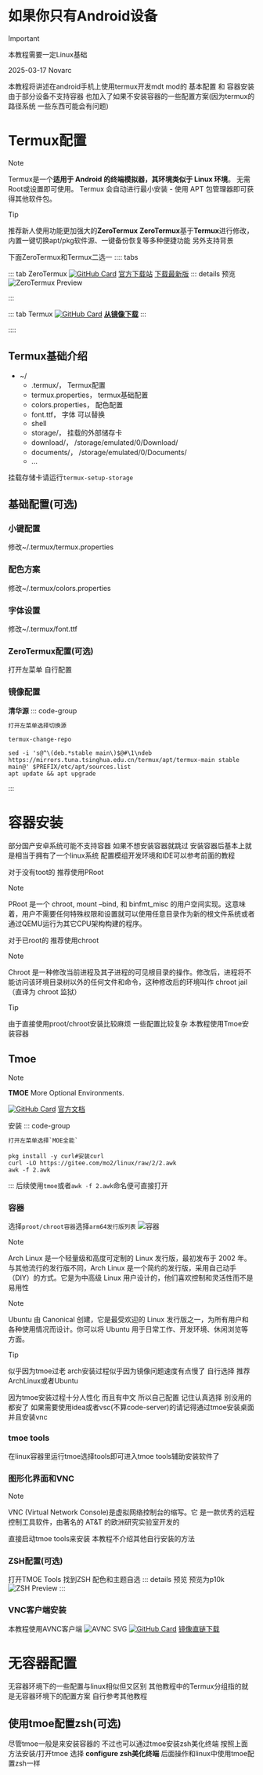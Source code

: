# 如果你只有Android设备
> [!IMPORTANT] 
> 本教程需要一定Linux基础

2025-03-17 Novarc

本教程将讲述在android手机上使用termux开发mdt mod的 基本配置 和 容器安装
由于部分设备不支持容器 也加入了如果不安装容器的一些配置方案(因为termux的路径系统 一些东西可能会有问题)

# Termux配置
> [!NOTE]
> Termux是一个**适用于 Android 的终端模拟器，其环境类似于 Linux 环境**。 无需Root或设置即可使用。 Termux 会自动进行最小安装 - 使用 APT 包管理器即可获得其他软件包。

> [!TIP]
> 推荐新人使用功能更加强大的**ZeroTermux**
> **ZeroTermux**基于**Termux**进行修改，内置一键切换apt/pkg软件源、一键备份恢复等多种便捷功能
> 另外支持背景

下面ZeroTermux和Termux二选一
:::: tabs

::: tab ZeroTermux
[![GitHub Card](https://gh-card.dev/repos/hanxinhao000/ZeroTermux.svg)](https://github.com/hanxinhao000/ZeroTermux)
[官方下载站](https://d.icdown.club/repository/main/ZeroTermux/)
[下载最新版](http://getzt.icdown.club/)
::: details 预览
![ZeroTermux Preview](./imgs/environment/zerotermux_preview.jpg)

:::

::: tab Termux
[![GitHub Card](https://gh-card.dev/repos/termux/termux-app.svg)](https://github.com/termux/termux-app)
[**从镜像下载**](https://github.tbedu.top/https://github.com/termux/termux-app/releases/download/v0.118.1/termux-app_v0.118.1+github-debug_arm64-v8a.apk)
:::

::::
## Termux基础介绍
- ~/
  - .termux/， Termux配置
   - termux.properties， termux基础配置
   - colors.properties， 配色配置
   - font.ttf， 字体 可以替换
   - shell
  - storage/， 挂载的外部储存卡
   - download/， /storage/emulated/0/Download/
   - documents/， /storage/emulated/0/Documents/
   - ...

挂载存储卡请运行`termux-setup-storage`
## 基础配置(可选)
### 小键配置
修改~/.termux/termux.properties
### 配色方案
修改~/.termux/colors.properties
### 字体设置
修改~/.termux/font.ttf
### ZeroTermux配置(可选)
打开左菜单 自行配置
### 镜像配置
**清华源**
::: code-group

```txt [ZeroTermux]
打开左菜单选择切换源
```

```shell [Termux图形界面]
termux-change-repo
```

```shell [Termux命令行]
sed -i 's@^\(deb.*stable main\)$@#\1\ndeb https://mirrors.tuna.tsinghua.edu.cn/termux/apt/termux-main stable main@' $PREFIX/etc/apt/sources.list
apt update && apt upgrade
```

:::
# 容器安装
部分国产安卓系统可能不支持容器
如果不想安装容器就跳过
安装容器后基本上就是相当于拥有了一个linux系统 配置模组开发环境和IDE可以参考前面的教程

对于没有toot的 推荐使用PRoot
>[!NOTE]
>PRoot 是一个 chroot, mount –bind, 和 binfmt_misc 的用户空间实现。这意味着，用户不需要任何特殊权限和设置就可以使用任意目录作为新的根文件系统或者通过QEMU运行为其它CPU架构构建的程序。

对于已root的 推荐使用chroot
>[!NOTE]
>Chroot 是一种修改当前进程及其子进程的可见根目录的操作。修改后，进程将不能访问该环境目录树以外的任何文件和命令，这种修改后的环境叫作 chroot jail（直译为 chroot 监狱）


> [!TIP]
> 由于直接使用proot/chroot安装比较麻烦 一些配置比较复杂 本教程使用Tmoe安装容器
## Tmoe
>[!NOTE]
>**TMOE** More Optional Environments.

[![GitHub Card](https://gh-card.dev/repos/2moe/tmoe.svg)](https://github.com/2moe/tmoe/tree/doc)
[官方文档](https://doc.tmoe.me/)

安装
::: code-group

```txt [ZeroTermux]
打开左菜单选择`MOE全能`
```

```shell [Termux]
pkg install -y curl#安装curl
curl -LO https://gitee.com/mo2/linux/raw/2/2.awk
awk -f 2.awk
```

:::
后续使用`tmoe`或者`awk -f 2.awk`命名便可直接打开
### 容器
选择`proot/chroot容器`选择`arm64发行版列表`
![容器](./imgs/environment/containers.jpg)
> [!NOTE]
> Arch Linux 是一个轻量级和高度可定制的 Linux 发行版，最初发布于 2002 年。与其他流行的发行版不同，Arch Linux 是一个简约的发行版，采用自己动手（DIY）的方式。它是为中高级 Linux 用户设计的，他们喜欢控制和灵活性而不是易用性

> [!NOTE]
> Ubuntu 由 Canonical 创建，它是最受欢迎的 Linux 发行版之一，为所有用户和各种使用情况而设计。你可以将 Ubuntu 用于日常工作、开发环境、休闲浏览等方面。

> [!TIP]
> 似乎因为tmoe过老 arch安装过程似乎因为镜像问题速度有点慢了
自行选择 推荐ArchLinux或者Ubuntu

因为tmoe安装过程十分人性化
而且有中文 所以自己配置 记住认真选择
别没用的都安了
如果需要使用idea或者vsc(不算code-server)的请记得通过tmoe安装桌面并且安装vnc

### tmoe tools
在linux容器里运行tmoe选择tools即可进入tmoe tools辅助安装软件了

### 图形化界面和VNC
> [!NOTE]
> VNC (Virtual Network Console)是虚拟网络控制台的缩写。它 是一款优秀的远程控制工具软件，由著名的 AT&T 的欧洲研究实验室开发的

直接启动tmoe tools来安装
本教程不介绍其他自行安装的方法

### ZSH配置(可选)
打开TMOE Tools
找到ZSH
配色和主题自选
::: details 预览
预览为p10k
![ZSH Preview](./imgs/environment/zsh_preview.jpg)
:::
### VNC客户端安装
本教程使用AVNC客户端
![AVNC SVG](https://github.tbedu.top/https://github.com/gujjwal00/avnc/raw/master/metadata/en-US/branding/wordmark.svg)
[![GitHub Card](https://gh-card.dev/repos/gujjwal00/avnc.svg)](https://github.com/gujjwal00/avnc)
[镜像直链下载](https://github.tbedu.top/https://github.com/gujjwal00/avnc/releases/download/v2.8.0/AVNC-2.8.0.apk)

# 无容器配置
无容器环境下的一些配置与linux相似但又区别 其他教程中的Termux分组指的就是无容器环境下的配置方案
自行参考其他教程
## 使用tmoe配置zsh(可选)
尽管tmoe一般是来安装容器的
不过也可以通过tmoe安装zsh美化终端
按照上面方法安装/打开tmoe
选择 **configure zsh美化终端**
后面操作和linux中使用tmoe配置zsh一样
